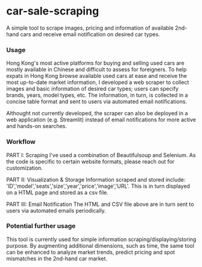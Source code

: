 # car-sale-scraping
A simple tool to scrape images, pricing and information of available 2nd-hand cars and receive email notification on desired car types. 

### Usage
Hong Kong's most active platforms for buying and selling used cars are mostly available in Chinese and difficult to assess for foreigners. To help expats in Hong Kong browse available used cars at ease and receive the most up-to-date market information, I developed a web scraper to collect images and basic information of desired car types; users can specify brands, years, model types, etc. The information, in turn, is collected in a concise table format and sent to users via automated email notifications.

Althought not currently developed, the scraper can also be deployed in a web application (e.g. Streamlit) instead of email notifications for more active and hands-on searches.

### Workflow
PART I: Scraping
I've used a combination of Beautifulsoup and Selenium. As the code is specific to certain website formats, please reach out for customization.

PART II: Visualization & Storage
Information scraped and stored include: 'ID','model','seats','size','year','price','image','URL'. 
This is in turn displayed on a HTML page and stored as a csv file.

PART III: Email Notification
The HTML and CSV file above are in turn sent to users via automated emails periodically. 

### Potential further usage
This tool is currently used for simple information scraping/displaying/storing purpose. By augmenting additional dimensions, such as time, the same tool can be enhanced to analyze market trends, predict pricing and spot mismatches in the 2nd-hand car market.
